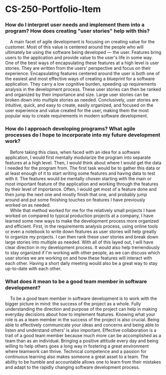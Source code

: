 # CS-250-Portfolio-Item

### How do I interpret user needs and implement them into a program? How does creating "user stories" help with this?
&nbsp;&nbsp;&nbsp;&nbsp;A main facet of agile development is focusing on creating value for the customer. Most of this value is centered around the people who will ultimately be using the software being developed — the user. Features bring users to the application and provide value to the user's life in some way. One of the best ways of encapsulating these features at a high level is user stories. They are written from the users' perspective and focus on their experience. Encapsulating features centered around the user is both one of the easiest and most effective ways of creating a blueprint for a software application. They carry a low cognitive burden, speeding up requirements analysis in the development process. These user stories can then be ranked and organized by their importance and size. Large user stories can be broken down into multiple stories as needed. Conclusively, user stories are intuitive, quick, and easy to create, easily organized, and focused on the user experience and value created for the user, making them the most popular way to create requirements in modern software development. 
  
### How do I approach developing programs? What agile processes do I hope to incorporate into my future development work?
&nbsp;&nbsp;&nbsp;&nbsp;Before taking this class, when faced with an idea for a software application, I would first mentally modularize the program into separate features at a high level. Then, I would think about where I would get the data I needed for the program from. The first task would be to gather this data or at least enough of it to start writing some features and having data to test with it. The features would be mentally chosen starting with the main or most important feature of the application and working through the features by their level of importance. Often, I would get most of a feature done and then jump the next one and mostly finish that one, and probably jump around and put some finishing touches on features I have previously worked on as needed.   
&nbsp;&nbsp;&nbsp;&nbsp;While that method worked for me for the relatively small projects I have worked on compared to typical production projects at a company, I have learned some new ways to make the development process more organized and efficient. First, in the requirements analysis process, using online tools or even a notebook to write down features as user stories will help greatly to organize my projects. I can then rank these user stories and break down large stories into multiple as needed. With all of this layed out, I will have clear direction in my development process. It would also help tremendously to stay organized if I'm working with other people, as we can discuss which user stories we are working on and how these features will interact with each other. Having a short daily meeting would also be a great way to stay up-to-date with each other. 

### What does it mean to be a good team member in software development?
&nbsp;&nbsp;&nbsp;&nbsp;To be a good team member in software development is to work with the bigger picture in mind: the success of the project as a whole. Fully understanding the direction and purpose of the project can help in making everyday decisions about how to implement features. Knowing what your role is as a team member in the success of the project is also crucial. Being able to effectively communicate your ideas and concerns and being able to listen and understand others' is also important. Effective collaboration is a trait of a good team member because much more can be accomplished as a team than as an individual. Bringing a positive attitude every day and being willing to help others goes a long way in fostering a great environment where teamwork can thrive. Technical competence and a passion for continuous learning also makes someone a great asset to a team. The ability to be humble and accountable allows one to learn from their mistakes and adapt to the rapidly changing software development process.
